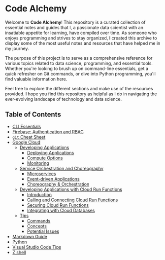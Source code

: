 # **Code Alchemy**

Welcome to **Code Alchemy**! This repository is a curated collection of essential notes and guides that I, a passionate data scientist with an insatiable appetite for learning, have compiled over time. As someone who enjoys programming and strives to stay organized, I created this archive to display some of the most useful notes and resources that have helped me in my journey.

The purpose of this project is to serve as a comprehensive reference for various topics related to data science, programming, and essential tools. Whether you're looking to brush up on command-line essentials, get a quick refresher on Git commands, or dive into Python programming, you'll find valuable information here.

Feel free to explore the different sections and make use of the resources provided. I hope you find this repository as helpful as I do in navigating the ever-evolving landscape of technology and data science.

## Table of Contents

- [CLI Essentials](content/cli_essentials.md)
- [Firebase: Authentication and RBAC](content/firebase_authentication.md)
- [`git` Cheat Sheet](content/git.md)
- [Google Cloud](content/google_cloud/)
    - [Developing Applications](content/google_cloud/developing_applications/)
        - [Deploying Applications](content/google_cloud/developing_applications/deploying_applications/deploying_applications.md)
        - [Compute Options](content/google_cloud/developing_applications/compute_options/compute_options.md)
        - [Monitoring](content/google_cloud/developing_applications/monitoring/monitoring_and_performance_tuning.md)
    - [Service Orchestration and Choreography](content/google_cloud/service_orchestration_and_choreography/)
        - [Microservices](content/google_cloud/service_orchestration_and_choreography/microservices/microservices.md)
        - [Event-driven Applications](content/google_cloud/service_orchestration_and_choreography/event-driven_applications/event-driven_applications.md)
        - [Choreography & Orchestration](content/google_cloud/service_orchestration_and_choreography/choreography_and_orchestration/choreography_and_orchestration.md)
    - [Developing Applications with Cloud Run Functions](content/google_cloud/developing_applications_with_cloud_run_functions/)
        - [Introduction](content/google_cloud/developing_applications_with_cloud_run_functions/introduction/introduction.md)
        - [Calling and Connecting Cloud Run Functions](content/google_cloud/developing_applications_with_cloud_run_functions/calling_and_connecting_cloud_run_functions/calling_and_connecting_cloud_run_functions.md)
        - [Securing Cloud Run Functions](content/google_cloud/developing_applications_with_cloud_run_functions/securing_cloud_run_functions/securing_cloud_run_functions.md)
        - [Integrating with Cloud Databases](content/google_cloud/developing_applications_with_cloud_run_functions/integrating_with_cloud_databases/integrating_with_cloud_databases.md)
    - [Tips](content/google_cloud/tips/)
        - [Commands](content/google_cloud/tips/commands.md)
        - [Concepts](content/google_cloud/tips/concepts.md)
        - [Potential Issues](content/google_cloud/tips/potential_issues.md)
- [Markdown Guide](content/markdown_guide.md)
- [Python](content/python.md)
- [Visual Studio Code Tips](content/vscode/vscode_tips.md)
- [Z shell](content/zsh_configuration_file.md)
